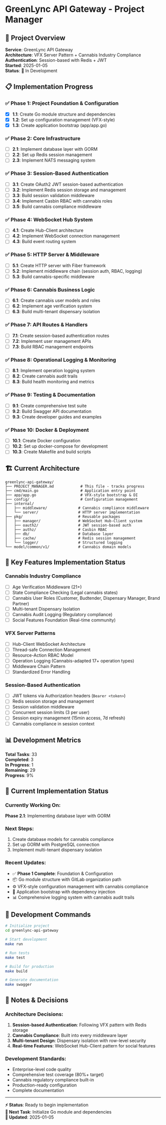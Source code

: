 # GreenLync API Gateway - Project Manager

## 🎯 Project Overview
**Service**: GreenLync API Gateway  
**Architecture**: VFX Server Pattern + Cannabis Industry Compliance  
**Authentication**: Session-based with Redis + JWT  
**Started**: 2025-01-05  
**Status**: 🚀 In Development  

## 📋 Implementation Progress

### ✅ Phase 1: Project Foundation & Configuration
- [x] **1.1**: Create Go module structure and dependencies
- [x] **1.2**: Set up configuration management (VFX-style)
- [x] **1.3**: Create application bootstrap (app/app.go)

### ✅ Phase 2: Core Infrastructure
- [ ] **2.1**: Implement database layer with GORM
- [ ] **2.2**: Set up Redis session management
- [ ] **2.3**: Implement NATS messaging system

### ✅ Phase 3: Session-Based Authentication
- [ ] **3.1**: Create OAuth2 JWT session-based authentication
- [ ] **3.2**: Implement Redis session storage and management
- [ ] **3.3**: Build session validation middleware
- [ ] **3.4**: Implement Casbin RBAC with cannabis roles
- [ ] **3.5**: Build cannabis compliance middleware

### ✅ Phase 4: WebSocket Hub System
- [ ] **4.1**: Create Hub-Client architecture
- [ ] **4.2**: Implement WebSocket connection management
- [ ] **4.3**: Build event routing system

### ✅ Phase 5: HTTP Server & Middleware
- [ ] **5.1**: Create HTTP server with Fiber framework
- [ ] **5.2**: Implement middleware chain (session auth, RBAC, logging)
- [ ] **5.3**: Build cannabis-specific middleware

### ✅ Phase 6: Cannabis Business Logic
- [ ] **6.1**: Create cannabis user models and roles
- [ ] **6.2**: Implement age verification system
- [ ] **6.3**: Build multi-tenant dispensary isolation

### ✅ Phase 7: API Routes & Handlers
- [ ] **7.1**: Create session-based authentication routes
- [ ] **7.2**: Implement user management APIs
- [ ] **7.3**: Build RBAC management endpoints

### ✅ Phase 8: Operational Logging & Monitoring
- [ ] **8.1**: Implement operation logging system
- [ ] **8.2**: Create cannabis audit trails
- [ ] **8.3**: Build health monitoring and metrics

### ✅ Phase 9: Testing & Documentation
- [ ] **9.1**: Create comprehensive test suite
- [ ] **9.2**: Build Swagger API documentation
- [ ] **9.3**: Create developer guides and examples

### ✅ Phase 10: Docker & Deployment
- [ ] **10.1**: Create Docker configuration
- [ ] **10.2**: Set up docker-compose for development
- [ ] **10.3**: Create Makefile and build scripts

## 🏗️ Current Architecture

```
greenlync-api-gateway/
├── PROJECT_MANAGER.md            # This file - tracks progress
├── cmd/main.go                   # Application entry point
├── app/app.go                    # VFX-style bootstrap & DI
├── config/                       # Configuration management
├── internal/
│   ├── middleware/              # Cannabis compliance middleware
│   └── server/                  # HTTP server implementation
├── pkg/                         # Reusable packages
│   ├── manager/                 # WebSocket Hub-Client system
│   ├── oauth2/                  # JWT session-based auth
│   ├── authz/                   # Casbin RBAC
│   ├── db/                      # Database layer
│   ├── cache/                   # Redis session management
│   └── logger/                  # Structured logging
└── model/common/v1/             # Cannabis domain models
```

## 🎨 Key Features Implementation Status

### Cannabis Industry Compliance
- [ ] Age Verification Middleware (21+)
- [ ] State Compliance Checking (Legal cannabis states)
- [ ] Cannabis User Roles (Customer, Budtender, Dispensary Manager, Brand Partner)
- [ ] Multi-tenant Dispensary Isolation
- [ ] Cannabis Audit Logging (Regulatory compliance)
- [ ] Social Features Foundation (Real-time community)

### VFX Server Patterns
- [ ] Hub-Client WebSocket Architecture
- [ ] Thread-safe Connection Management
- [ ] Resource-Action RBAC Model
- [ ] Operation Logging (Cannabis-adapted 17+ operation types)
- [ ] Middleware Chain Pattern
- [ ] Standardized Error Handling

### Session-Based Authentication
- [ ] JWT tokens via Authorization headers (`Bearer <token>`)
- [ ] Redis session storage and management
- [ ] Session validation middleware
- [ ] Concurrent session limits (3 per user)
- [ ] Session expiry management (15min access, 7d refresh)
- [ ] Cannabis compliance in session context

## 📊 Development Metrics

**Total Tasks**: 33  
**Completed**: 3  
**In Progress**: 1  
**Remaining**: 29  
**Progress**: 9%  

## 🚀 Current Implementation Status

### Currently Working On:
**Phase 2.1**: Implementing database layer with GORM

### Next Steps:
1. Create database models for cannabis compliance
2. Set up GORM with PostgreSQL connection
3. Implement multi-tenant dispensary isolation

### Recent Updates:
- ✅ **Phase 1 Complete**: Foundation & Configuration
- 📦 Go module structure with GitLab organization path
- ⚙️ VFX-style configuration management with cannabis compliance
- 🚀 Application bootstrap with dependency injection
- 📊 Comprehensive logging system with cannabis audit trails

## 🔧 Development Commands

```bash
# Initialize project
cd greenlync-api-gateway

# Start development
make run

# Run tests
make test

# Build for production
make build

# Generate documentation
make swagger
```

## 📝 Notes & Decisions

### Architecture Decisions:
1. **Session-based Authentication**: Following VFX pattern with Redis storage
2. **Cannabis Compliance**: Built into every middleware layer
3. **Multi-tenant Design**: Dispensary isolation with row-level security
4. **Real-time Features**: WebSocket Hub-Client pattern for social features

### Development Standards:
- Enterprise-level code quality
- Comprehensive test coverage (80%+ target)
- Cannabis regulatory compliance built-in
- Production-ready configuration
- Complete documentation

---

**⚡ Status**: Ready to begin implementation  
**🎯 Next Task**: Initialize Go module and dependencies  
**📅 Updated**: 2025-01-05
